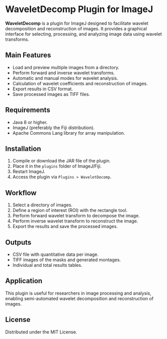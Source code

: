 # WaveletDecomp Plugin for ImageJ

**WaveletDecomp** is a plugin for ImageJ designed to facilitate wavelet decomposition and reconstruction of images. It provides a graphical interface for selecting, processing, and analyzing image data using wavelet transforms.

## Main Features

- Load and preview multiple images from a directory.
- Perform forward and inverse wavelet transforms.
- Automatic and manual modes for wavelet analysis.
- Calculation of wavelet coefficients and reconstruction of images.
- Export results in CSV format.
- Save processed images as TIFF files.

## Requirements

- Java 8 or higher.
- ImageJ (preferably the Fiji distribution).
- Apache Commons Lang library for array manipulation.

## Installation

1. Compile or download the JAR file of the plugin.
2. Place it in the `plugins` folder of ImageJ/Fiji.
3. Restart ImageJ.
4. Access the plugin via `Plugins > WaveletDecomp`.

## Workflow

1. Select a directory of images.
2. Define a region of interest (ROI) with the rectangle tool.
3. Perform forward wavelet transform to decompose the image.
4. Perform inverse wavelet transform to reconstruct the image.
5. Export the results and save the processed images.

## Outputs

- CSV file with quantitative data per image.
- TIFF images of the masks and generated montages.
- Individual and total results tables.

## Application

This plugin is useful for researchers in image processing and analysis, enabling semi-automated wavelet decomposition and reconstruction of images.

## License

Distributed under the MIT License.

